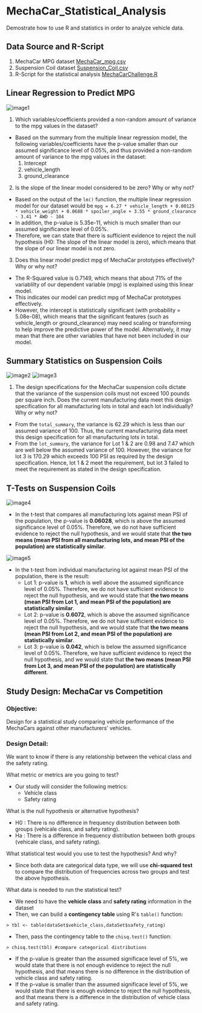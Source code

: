 # MechaCar_Statistical_Analysis
Demostrate how to use R and statistics in order to analyze vehicle data.

## Data Source and R-Script
1. MechaCar MPG dataset [MechaCar_mpg.csv](MechaCar_mpg.csv)
2. Suspension Coil dataset [Suspension_Coil.csv](Suspension_Coil.csv)
3. R-Script for the statistical analysis [MechaCarChallenge.R](MechaCarChallenge.R)

## Linear Regression to Predict MPG
![image1](Images/Deliverable-1-results.jpg)

1. Which variables/coefficients provided a non-random amount of variance to the mpg values in the dataset?

* Based on the summary from the multiple linear regression model, the following variables/coefficients have the p-value smaller than our assumed significance level of 0.05%, and thus provided a non-random amount of variance to the mpg values in the dataset:
    1. Intercept
    2. vehicle_length
    3. ground_clearance

2. Is the slope of the linear model considered to be zero? Why or why not?
* Based on the output of the `lm()` function, the multiple linear regression model for our dataset would be `mpg = 6.27 * vehicle_length + 0.00125 * vehicle_weight + 0.0688 * spoiler_angle + 3.55 * ground_clearance - 3.41 * AWD - 104`
* In addition, the p-value is 5.35e-11, which is much smaller than our assumed significance level of 0.05%.
* Therefore, we can state that there is sufficient evidence to reject the null hypothesis (H0: The slope of the linear model is zero), which means that the slope of our linear model is not zero.

3. Does this linear model predict mpg of MechaCar prototypes 
effectively? Why or why not?
* The R-Squared value is 0.7149, which means that about 71% of the variablilty of our dependent variable (mpg) is explained using this linear model.
* This indicates our model can predict mpg of MechaCar prototypes effectively.
* However, the intercept is statistically significant (with probability = 5.08e-08), which means that the significant features (such as vehicle_length or ground_clearance) may need scaling or transforming to help improve the predictive power of the model. Alternatively, it may mean that there are other variables that have not been included in our model.


## Summary Statistics on Suspension Coils
![image2](Images/total_summary.jpg)
![image3](Images/lot_summary.jpg)

1. The design specifications for the MechaCar suspension coils dictate that the variance of the suspension coils must not exceed 100 pounds per square inch. Does the current manufacturing data meet this design specification for all manufacturing lots in total and each lot individually? Why or why not?

* From the `total_summary`, the variance is 62.29 which is less than our assumed variance of 100.  Thus, the current manufacturing data meet this design specification for all manufacturing lots in total.
* From the `lot_summary`, the variance for Lot 1 & 2 are 0.98 and 7.47 which are well below the assumed variance of 100.  However, the variance for lot 3 is 170.29 which exceeds 100 PSI as required by the design specification.  Hence, lot 1 & 2 meet the requirement, but lot 3 failed to meet the requirement as stated in the design specification.


## T-Tests on Suspension Coils
![image4](Images/t-test1.jpg)

* In the t-test that compares all manufacturing lots against mean PSI of the population, the p-value is **0.06028**, which is above the assumed significance level of 0.05%.  Therefore, we do not have sufficient evidence to reject the null hypothesis, and we would state that **the two means (mean PSI from all manufacturing lots, and mean PSI of the population) are statistically similar**.

![image5](Images/t-test2.jpg)

* In the t-test from individual manufacturing lot against mean PSI of the population, there is the result:
    * Lot 1: p-value is **1**, which is well above the assumed significance level of 0.05%.  Therefore, we do not have sufficient evidence to reject the null hypothesis, and we would state that **the two means (mean PSI from Lot 1, and mean PSI of the population) are statistically similar**.
    * Lot 2: p-value is **0.6072**, which is above the assumed significance level of 0.05%.  Therefore, we do not have sufficient evidence to reject the null hypothesis, and we would state that **the two means (mean PSI from Lot 2, and mean PSI of the population) are statistically similar**.
    * Lot 3: p-value is **0.042**, which is below the assumed significance level of 0.05%.  Therefore, we have sufficient evidence to reject the null hypothesis, and we would state that **the two means (mean PSI from Lot 3, and mean PSI of the population) are statistically different**.


## Study Design: MechaCar vs Competition

### Objective:
Design for a statistical study comparing vehicle performance of the MechaCars against other manufacturers’ vehicles.

### Design Detail:
We want to know if there is any relationship between the vehical class and the safety rating.

What metric or metrics are you going to test?
* Our study will consider the following metrics:
    * Vehicle class
    * Safety rating

What is the null hypothesis or alternative hypothesis?
* H0 : There is no difference in frequency distribution between both groups (vehicale class, and safety rating).
* Ha : There is a difference in frequency distribution between both groups (vehicale class, and safety rating).

What statistical test would you use to test the hypothesis? And why?
* Since both data are categorical data type, we will use **chi-squared test** to compare the distribution of frequencies across two groups and test the above hypothesis.

What data is needed to run the statistical test?
* We need to have the **vehicle class** and **safety rating** information in the dataset
* Then, we can build a **contingency table** using R's `table()` function:
```
> tbl <- table(dataSet$vehicle_class,dataSet$safety_rating)
```
* Then, pass the contingency table to the `chisq.test()` function:
```
> chisq.test(tbl) #compare categorical distributions
```
* If the p-value is greater than the assumed significace level of 5%, we would state that there is not enough evidence to reject the null hypothesis, and that means there is no difference in the distribution of vehicle class and safety rating.
* If the p-value is smaller than the assumed significace level of 5%, we would state that there is enough evidence to reject the null hypothesis, and that means there is a difference in the distribution of vehicle class and safety rating.


